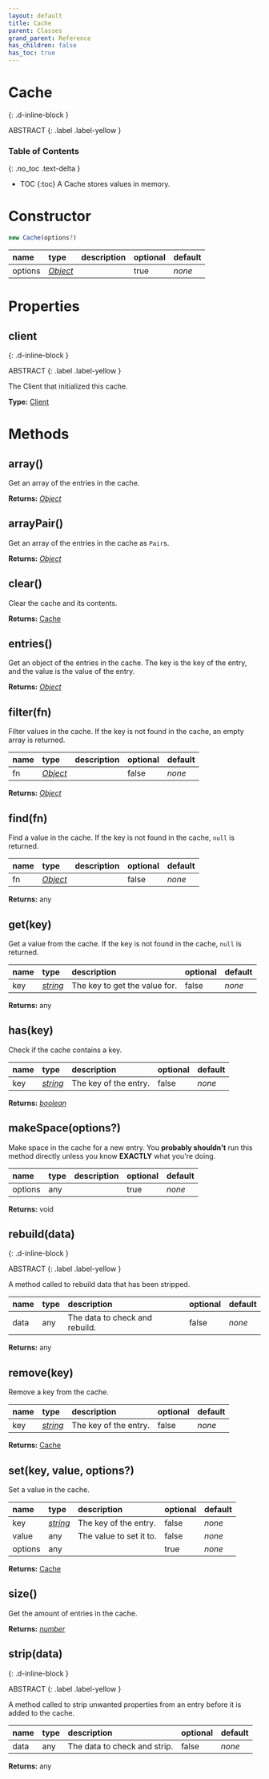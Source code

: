 ```yaml
---
layout: default
title: Cache
parent: Classes
grand_parent: Reference
has_children: false
has_toc: true
---
```


# Cache
{: .d-inline-block }

ABSTRACT
{: .label .label-yellow }

### Table of Contents
{: .no_toc .text-delta }

- TOC
{:toc}
A Cache stores values in memory.
# Constructor
```js
new Cache(options?)
```

| name | type | description | optional | default |
|:-----|:-----|:------------|:---------|:--------|
| options | *[Object](https://developer.mozilla.org/en-US/docs/Web/JavaScript/Reference/Global_Objects/Object)* |   | true | *none* |

# Properties
## client
{: .d-inline-block }

ABSTRACT
{: .label .label-yellow }

The Client that initialized this cache.

**Type:** [Client](/ref/classes/Client)

# Methods
## array()
Get an array of the entries in the cache.

**Returns:** *[Object](https://developer.mozilla.org/en-US/docs/Web/JavaScript/Reference/Global_Objects/Object)*

## arrayPair()
Get an array of the entries in the cache as `Pair`s.

**Returns:** *[Object](https://developer.mozilla.org/en-US/docs/Web/JavaScript/Reference/Global_Objects/Object)*

## clear()
Clear the cache and its contents.

**Returns:** [Cache](/ref/classes/Cache)

## entries()
Get an object of the entries in the cache. The
key is the key of the entry, and the value is
the value of the entry.

**Returns:** *[Object](https://developer.mozilla.org/en-US/docs/Web/JavaScript/Reference/Global_Objects/Object)*

## filter(fn)
Filter values in the cache. If the key is not found
in the cache, an empty array is returned.

| name | type | description | optional | default |
|:-----|:-----|:------------|:---------|:--------|
| fn | *[Object](https://developer.mozilla.org/en-US/docs/Web/JavaScript/Reference/Global_Objects/Object)* |   | false | *none* |

**Returns:** *[Object](https://developer.mozilla.org/en-US/docs/Web/JavaScript/Reference/Global_Objects/Object)*

## find(fn)
Find a value in the cache. If the key is not found
in the cache, `null` is returned.

| name | type | description | optional | default |
|:-----|:-----|:------------|:---------|:--------|
| fn | *[Object](https://developer.mozilla.org/en-US/docs/Web/JavaScript/Reference/Global_Objects/Object)* |   | false | *none* |

**Returns:** any

## get(key)
Get a value from the cache. If the key is not found
in the cache, `null` is returned.

| name | type | description | optional | default |
|:-----|:-----|:------------|:---------|:--------|
| key | *[string](https://developer.mozilla.org/en-US/docs/Web/JavaScript/Reference/Global_Objects/string)* | The key to get the value for. | false | *none* |

**Returns:** any

## has(key)
Check if the cache contains a key.

| name | type | description | optional | default |
|:-----|:-----|:------------|:---------|:--------|
| key | *[string](https://developer.mozilla.org/en-US/docs/Web/JavaScript/Reference/Global_Objects/string)* | The key of the entry. | false | *none* |

**Returns:** *[boolean](https://developer.mozilla.org/en-US/docs/Web/JavaScript/Reference/Global_Objects/boolean)*

## makeSpace(options?)
Make space in the cache for a new entry. You
**probably shouldn't** run this method directly
unless you know **EXACTLY** what you're doing.

| name | type | description | optional | default |
|:-----|:-----|:------------|:---------|:--------|
| options | any |   | true | *none* |

**Returns:** void

## rebuild(data)
{: .d-inline-block }

ABSTRACT
{: .label .label-yellow }

A method called to rebuild data that has been
stripped.

| name | type | description | optional | default |
|:-----|:-----|:------------|:---------|:--------|
| data | any | The data to check and rebuild. | false | *none* |

**Returns:** any

## remove(key)
Remove a key from the cache.

| name | type | description | optional | default |
|:-----|:-----|:------------|:---------|:--------|
| key | *[string](https://developer.mozilla.org/en-US/docs/Web/JavaScript/Reference/Global_Objects/string)* | The key of the entry. | false | *none* |

**Returns:** [Cache](/ref/classes/Cache)

## set(key, value, options?)
Set a value in the cache.

| name | type | description | optional | default |
|:-----|:-----|:------------|:---------|:--------|
| key | *[string](https://developer.mozilla.org/en-US/docs/Web/JavaScript/Reference/Global_Objects/string)* | The key of the entry. | false | *none* |
| value | any | The value to set it to. | false | *none* |
| options | any |   | true | *none* |

**Returns:** [Cache](/ref/classes/Cache)

## size()
Get the amount of entries in the cache.

**Returns:** *[number](https://developer.mozilla.org/en-US/docs/Web/JavaScript/Reference/Global_Objects/number)*

## strip(data)
{: .d-inline-block }

ABSTRACT
{: .label .label-yellow }

A method called to strip unwanted properties from an
entry before it is added to the cache.

| name | type | description | optional | default |
|:-----|:-----|:------------|:---------|:--------|
| data | any | The data to check and strip. | false | *none* |

**Returns:** any

